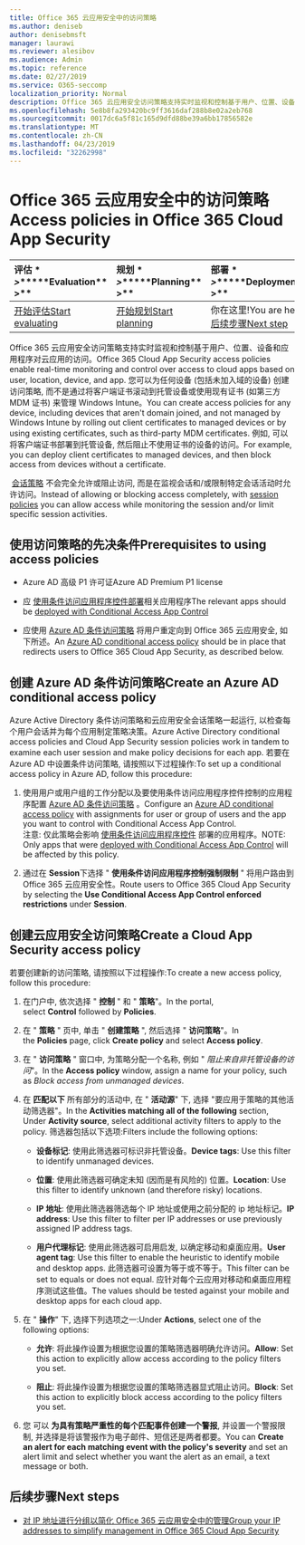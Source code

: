 ```yaml
---
title: Office 365 云应用安全中的访问策略
ms.author: deniseb
author: denisebmsft
manager: laurawi
ms.reviewer: alesibov
ms.audience: Admin
ms.topic: reference
ms.date: 02/27/2019
ms.service: O365-seccomp
localization_priority: Normal
description: Office 365 云应用安全访问策略支持实时监视和控制基于用户、位置、设备和应用程序对云应用的访问。 您可以为任何设备 (包括未加入域的设备) 创建访问策略, 而不是通过将客户端证书滚动到托管设备或使用现有证书 (如第三方 MDM 证书) 来管理 Windows Intune。 例如, 可以将客户端证书部署到托管设备, 然后阻止不使用证书的设备的访问。
ms.openlocfilehash: 5e8b8fa293420bc9ff3616daf288b8e02a2eb768
ms.sourcegitcommit: 0017dc6a5f81c165d9dfd88be39a6bb17856582e
ms.translationtype: MT
ms.contentlocale: zh-CN
ms.lasthandoff: 04/23/2019
ms.locfileid: "32262998"
---
```

# <a name="access-policies-in-office-365-cloud-app-security"></a><span data-ttu-id="0ea6e-105">Office 365 云应用安全中的访问策略</span><span class="sxs-lookup"><span data-stu-id="0ea6e-105">Access policies in Office 365 Cloud App Security</span></span>

|<span data-ttu-id="0ea6e-106">评估 \* *\>*\*</span><span class="sxs-lookup"><span data-stu-id="0ea6e-106">\*\*\*\*Evaluation\*\* \>\*\*</span></span>|<span data-ttu-id="0ea6e-107">规划 \* *\>*\*</span><span class="sxs-lookup"><span data-stu-id="0ea6e-107">\*\*\*\*Planning\*\* \>\*\*</span></span>|<span data-ttu-id="0ea6e-108">部署 \* *\>*\*</span><span class="sxs-lookup"><span data-stu-id="0ea6e-108">\*\*\*\*Deployment\*\* \>\*\*</span></span>|<span data-ttu-id="0ea6e-109">利用率 \* \* \* \*</span><span class="sxs-lookup"><span data-stu-id="0ea6e-109">\*\*\*\*Utilization\*\*\*\*</span></span>|
|:-----|:-----|:-----|:-----|
|[<span data-ttu-id="0ea6e-110">开始评估</span><span class="sxs-lookup"><span data-stu-id="0ea6e-110">Start evaluating</span></span>](office-365-cas-overview.md) <br/> |[<span data-ttu-id="0ea6e-111">开始规划</span><span class="sxs-lookup"><span data-stu-id="0ea6e-111">Start planning</span></span>](get-ready-for-office-365-cas.md) <br/> |<span data-ttu-id="0ea6e-112">你在这里!</span><span class="sxs-lookup"><span data-stu-id="0ea6e-112">You are here!</span></span>  <br/> [<span data-ttu-id="0ea6e-113">后续步骤</span><span class="sxs-lookup"><span data-stu-id="0ea6e-113">Next step</span></span>](group-your-ip-addresses-in-ocas.md) <br/> |[<span data-ttu-id="0ea6e-114">开始利用</span><span class="sxs-lookup"><span data-stu-id="0ea6e-114">Start utilizing</span></span>](utilization-activities-for-ocas.md) <br/> |

<span data-ttu-id="0ea6e-115">Office 365 云应用安全访问策略支持实时监视和控制基于用户、位置、设备和应用程序对云应用的访问。</span><span class="sxs-lookup"><span data-stu-id="0ea6e-115">Office 365 Cloud App Security access policies enable real-time monitoring and control over access to cloud apps based on user, location, device, and app.</span></span> <span data-ttu-id="0ea6e-116">您可以为任何设备 (包括未加入域的设备) 创建访问策略, 而不是通过将客户端证书滚动到托管设备或使用现有证书 (如第三方 MDM 证书) 来管理 Windows Intune。</span><span class="sxs-lookup"><span data-stu-id="0ea6e-116">You can create access policies for any device, including devices that aren't domain joined, and not managed by Windows Intune by rolling out client certificates to managed devices or by using existing certificates, such as third-party MDM certificates.</span></span> <span data-ttu-id="0ea6e-117">例如, 可以将客户端证书部署到托管设备, 然后阻止不使用证书的设备的访问。</span><span class="sxs-lookup"><span data-stu-id="0ea6e-117">For example, you can deploy client certificates to managed devices, and then block access from devices without a certificate.</span></span>

<span data-ttu-id="0ea6e-118"> [会话策略](ocas-session-policies.md) 不会完全允许或阻止访问, 而是在监视会话和/或限制特定会话活动时允许访问。</span><span class="sxs-lookup"><span data-stu-id="0ea6e-118">Instead of allowing or blocking access completely, with [session policies](ocas-session-policies.md) you can allow access while monitoring the session and/or limit specific session activities.</span></span>

## <a name="prerequisites-to-using-access-policies"></a><span data-ttu-id="0ea6e-119">使用访问策略的先决条件</span><span class="sxs-lookup"><span data-stu-id="0ea6e-119">Prerequisites to using access policies</span></span>

- <span data-ttu-id="0ea6e-120">Azure AD 高级 P1 许可证</span><span class="sxs-lookup"><span data-stu-id="0ea6e-120">Azure AD Premium P1 license</span></span>

- <span data-ttu-id="0ea6e-121">应 [使用条件访问应用程序控件部署](https://docs.microsoft.com/en-us/cloud-app-security/proxy-deployment-aad)相关应用程序</span><span class="sxs-lookup"><span data-stu-id="0ea6e-121">The relevant apps should be [deployed with Conditional Access App Control](https://docs.microsoft.com/en-us/cloud-app-security/proxy-deployment-aad)</span></span>

- <span data-ttu-id="0ea6e-122">应使用 [Azure AD 条件访问策略](https://docs.microsoft.com/azure/active-directory/active-directory-conditional-access-azure-portal) 将用户重定向到 Office 365 云应用安全, 如下所述。</span><span class="sxs-lookup"><span data-stu-id="0ea6e-122">An [Azure AD conditional access policy](https://docs.microsoft.com/azure/active-directory/active-directory-conditional-access-azure-portal) should be in place that redirects users to Office 365 Cloud App Security, as described below.</span></span>

## <a name="create-an-azure-ad-conditional-access-policy"></a><span data-ttu-id="0ea6e-123">创建 Azure AD 条件访问策略</span><span class="sxs-lookup"><span data-stu-id="0ea6e-123">Create an Azure AD conditional access policy</span></span>

<span data-ttu-id="0ea6e-124">Azure Active Directory 条件访问策略和云应用安全会话策略一起运行, 以检查每个用户会话并为每个应用制定策略决策。</span><span class="sxs-lookup"><span data-stu-id="0ea6e-124">Azure Active Directory conditional access policies and Cloud App Security session policies work in tandem to examine each user session and make policy decisions for each app.</span></span> <span data-ttu-id="0ea6e-125">若要在 Azure AD 中设置条件访问策略, 请按照以下过程操作:</span><span class="sxs-lookup"><span data-stu-id="0ea6e-125">To set up a conditional access policy in Azure AD, follow this procedure:</span></span>

1. <span data-ttu-id="0ea6e-126">使用用户或用户组的工作分配以及要使用条件访问应用程序控件控制的应用程序配置 [Azure AD 条件访问策略](https://docs.microsoft.com/azure/active-directory/active-directory-conditional-access-azure-portal) 。</span><span class="sxs-lookup"><span data-stu-id="0ea6e-126">Configure an [Azure AD conditional access policy](https://docs.microsoft.com/azure/active-directory/active-directory-conditional-access-azure-portal) with assignments for user or group of users and the app you want to control with Conditional Access App Control.</span></span><br><span data-ttu-id="0ea6e-127">注意: 仅此策略会影响 [使用条件访问应用程序控件](https://docs.microsoft.com/cloud-app-security/proxy-deployment-aad) 部署的应用程序。</span><span class="sxs-lookup"><span data-stu-id="0ea6e-127">NOTE: Only apps that were [deployed with Conditional Access App Control](https://docs.microsoft.com/cloud-app-security/proxy-deployment-aad) will be affected by this policy.</span></span>

2. <span data-ttu-id="0ea6e-128">通过在 **Session**下选择 " **使用条件访问应用程序控制强制限制** " 将用户路由到 Office 365 云应用安全性。</span><span class="sxs-lookup"><span data-stu-id="0ea6e-128">Route users to Office 365 Cloud App Security by selecting the **Use Conditional Access App Control enforced restrictions** under **Session**.</span></span>

## <a name="create-a-cloud-app-security-access-policy"></a><span data-ttu-id="0ea6e-129">创建云应用安全访问策略</span><span class="sxs-lookup"><span data-stu-id="0ea6e-129">Create a Cloud App Security access policy</span></span>

<span data-ttu-id="0ea6e-130">若要创建新的访问策略, 请按照以下过程操作:</span><span class="sxs-lookup"><span data-stu-id="0ea6e-130">To create a new access policy, follow this procedure:</span></span>

1. <span data-ttu-id="0ea6e-131">在门户中, 依次选择 " **控制** " 和 " **策略**"。</span><span class="sxs-lookup"><span data-stu-id="0ea6e-131">In the portal, select **Control** followed by **Policies**.</span></span>

2. <span data-ttu-id="0ea6e-132">在 " **策略** " 页中, 单击 " **创建策略** ", 然后选择 " **访问策略**"。</span><span class="sxs-lookup"><span data-stu-id="0ea6e-132">In the **Policies** page, click **Create policy** and select **Access policy**.</span></span>

3. <span data-ttu-id="0ea6e-133">在 " **访问策略** " 窗口中, 为策略分配一个名称, 例如 " *阻止来自非托管设备的访问*"。</span><span class="sxs-lookup"><span data-stu-id="0ea6e-133">In the **Access policy** window, assign a name for your policy, such as *Block access from unmanaged devices*.</span></span>

4. <span data-ttu-id="0ea6e-134">在 **匹配以下** 所有部分的活动中, 在 " **活动源**" 下, 选择 "要应用于策略的其他活动筛选器"。</span><span class="sxs-lookup"><span data-stu-id="0ea6e-134">In the **Activities matching all of the following** section, Under **Activity source**, select additional activity filters to apply to the policy.</span></span> <span data-ttu-id="0ea6e-135">筛选器包括以下选项:</span><span class="sxs-lookup"><span data-stu-id="0ea6e-135">Filters include the following options:</span></span>
    
    - <span data-ttu-id="0ea6e-136">**设备标记**: 使用此筛选器可标识非托管设备。</span><span class="sxs-lookup"><span data-stu-id="0ea6e-136">**Device tags**: Use this filter to identify unmanaged devices.</span></span>
    
    - <span data-ttu-id="0ea6e-137">**位置**: 使用此筛选器可确定未知 (因而是有风险的) 位置。</span><span class="sxs-lookup"><span data-stu-id="0ea6e-137">**Location**: Use this filter to identify unknown (and therefore risky) locations.</span></span>
    
    - <span data-ttu-id="0ea6e-138">**IP 地址**: 使用此筛选器筛选每个 IP 地址或使用之前分配的 ip 地址标记。</span><span class="sxs-lookup"><span data-stu-id="0ea6e-138">**IP address**: Use this filter to filter per IP addresses or use previously assigned IP address tags.</span></span>
    
    - <span data-ttu-id="0ea6e-139">**用户代理标记**: 使用此筛选器可启用启发, 以确定移动和桌面应用。</span><span class="sxs-lookup"><span data-stu-id="0ea6e-139">**User agent tag**: Use this filter to enable the heuristic to identify mobile and desktop apps.</span></span> <span data-ttu-id="0ea6e-140">此筛选器可设置为等于或不等于。</span><span class="sxs-lookup"><span data-stu-id="0ea6e-140">This filter can be set to equals or does not equal.</span></span> <span data-ttu-id="0ea6e-141">应针对每个云应用对移动和桌面应用程序测试这些值。</span><span class="sxs-lookup"><span data-stu-id="0ea6e-141">The values should be tested against your mobile and desktop apps for each cloud app.</span></span>

5. <span data-ttu-id="0ea6e-142">在 " **操作**" 下, 选择下列选项之一:</span><span class="sxs-lookup"><span data-stu-id="0ea6e-142">Under **Actions**, select one of the following options:</span></span>
    
    - <span data-ttu-id="0ea6e-143">**允许**: 将此操作设置为根据您设置的策略筛选器明确允许访问。</span><span class="sxs-lookup"><span data-stu-id="0ea6e-143">**Allow**: Set this action to explicitly allow access according to the policy filters you set.</span></span>
    
    - <span data-ttu-id="0ea6e-144">**阻止**: 将此操作设置为根据您设置的策略筛选器显式阻止访问。</span><span class="sxs-lookup"><span data-stu-id="0ea6e-144">**Block**: Set this action to explicitly block access according to the policy filters you set.</span></span>

6. <span data-ttu-id="0ea6e-145">您 可以 **为具有策略严重性的每个匹配事件创建一个警报**, 并设置一个警报限制, 并选择是将该警报作为电子邮件、短信还是两者都要。</span><span class="sxs-lookup"><span data-stu-id="0ea6e-145">You can **Create an alert for each matching event with the policy's severity** and set an alert limit and select whether you want the alert as an email, a text message or both.</span></span>

## <a name="next-steps"></a><span data-ttu-id="0ea6e-146">后续步骤</span><span class="sxs-lookup"><span data-stu-id="0ea6e-146">Next steps</span></span>

- [<span data-ttu-id="0ea6e-147">对 IP 地址进行分组以简化 Office 365 云应用安全中的管理</span><span class="sxs-lookup"><span data-stu-id="0ea6e-147">Group your IP addresses to simplify management in Office 365 Cloud App Security</span></span>](group-your-ip-addresses-in-ocas.md)